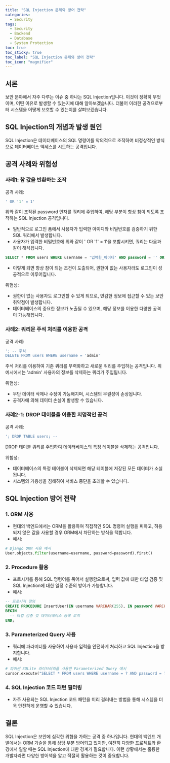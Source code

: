 ```yaml
---
title: "SQL Injection 문제와 방어 전략"
categories:
  - Security
tags:
  - Security
  - Backend
  - Database
  - System Protection
toc: true
toc_sticky: true
toc_label: "SQL Injection 문제와 방어 전략"
toc_icon: "magnifier"
---
```


## 서론
보안 분야에서 자주 다루는 이슈 중 하나는 SQL Injection입니다. 이것이 정확히 무엇이며, 어떤 이유로 발생할 수 있는지에 대해 알아보겠습니다. 더불어 이러한 공격으로부터 시스템을 어떻게 보호할 수 있는지를 살펴보겠습니다.

## SQL Injection의 개념과 발생 원인
SQL Injection은 데이터베이스의 SQL 명령어를 악의적으로 조작하여 비정상적인 방식으로 데이터베이스 엑세스를 시도하는 공격입니다. 

## 공격 사례와 위험성

### 사례1: 참 값을 반환하는 조작
공격 사례:
```sql
' OR '1' = 1'
```
위와 같이 조작된 password 인자를 쿼리에 주입하여, 해당 부분이 항상 참이 되도록 조작하는 SQL Injection 공격입니다.
- 일반적으로 로그인 폼에서 사용자가 입력한 아이디와 비밀번호를 검증하기 위한 SQL 쿼리에서 발생합니다.
- 사용자가 입력한 비밀번호에 위와 같이 ' OR '1' = 1'을 포함시키면, 쿼리는 다음과 같이 해석됩니다.

```sql
SELECT * FROM users WHERE username = '입력한_아이디' AND password = '' OR '1' = '1';
```
- 이렇게 되면 항상 참이 되는 조건이 도출되어, 권한이 없는 사용자라도 로그인이 성공적으로 이루어집니다.

위험성:
- 권한이 없는 사용자도 로그인할 수 있게 되므로, 민감한 정보에 접근할 수 있는 보안 취약점이 발생합니다.
- 데이터베이스의 중요한 정보가 노출될 수 있으며, 해당 정보를 이용한 다양한 공격이 가능해집니다.

### 사례2: 쿼리문 주석 처리를 이용한 공격
공격 사례:
```sql
'; -- 주석
DELETE FROM users WHERE username = 'admin'
```
주석 처리를 이용하여 기존 쿼리를 무력화하고 새로운 쿼리를 주입하는 공격입니다. 위 예시에서는 'admin' 사용자의 정보를 삭제하는 쿼리가 주입됩니다.

위험성:
- 무단 데이터 삭제나 수정이 가능해지며, 시스템의 무결성이 손상됩니다.
- 공격자에 의해 데이터 손실이 발생할 수 있습니다.

### 사례2-1: DROP 테이블을 이용한 치명적인 공격
공격 사례:
```sql
'; DROP TABLE users; --
```
DROP 테이블 쿼리를 주입하여 데이터베이스의 특정 테이블을 삭제하는 공격입니다.

위험성:

- 데이터베이스의 특정 테이블이 삭제되면 해당 테이블에 저장된 모든 데이터가 소실됩니다.
- 시스템의 가용성을 침해하여 서비스 중단을 초래할 수 있습니다.

## SQL Injection 방어 전략
### 1. ORM 사용
- 현대의 백엔드에서는 ORM을 활용하여 직접적인 SQL 명령어 실행을 피하고, 허용되지 않은 값을 사용할 경우 ORM에서 차단하는 방식을 택합니다.
- 예시:
```python
# Django ORM 사용 예시
User.objects.filter(username=username, password=password).first()
```

### 2. Procedure 활용

- 프로시저를 통해 SQL 명령어를 묶어서 실행함으로써, 입력 값에 대한 타입 검증 및 SQL Injection에 대한 일정 수준의 방어가 가능합니다.
- 예시:
```sql
-- 프로시저 정의
CREATE PROCEDURE InsertUser(IN username VARCHAR(255), IN password VARCHAR(255))
BEGIN
  -- 타입 검증 및 데이터베이스 등록 로직
END;
```
### 3. Parameterized Query 사용

- 쿼리에 파라미터를 사용하여 사용자 입력을 안전하게 처리하고 SQL Injection을 방지합니다.
- 예시:
```python
# 파이썬 SQLite 라이브러리를 사용한 Parameterized Query 예시
cursor.execute("SELECT * FROM users WHERE username = ? AND password = ?", (username, password))
```
### 4. SQL Injection 코드 패턴 필터링

- 자주 사용되는 SQL Injection 코드 패턴을 미리 걸러내는 방법을 통해 시스템을 더욱 안전하게 운영할 수 있습니다.

## 결론
SQL Injection은 보안에 심각한 위협을 가하는 공격 중 하나입니다. 현대의 백엔드 개발에서는 ORM 기술을 통해 상당 부분 방어되고 있지만, 여전히 다양한 프로젝트와 환경에서 일할 때는 SQL Injection에 대한 경계가 필요합니다. 이런 상황에서는 훌륭한 개발자라면 다양한 방어책을 알고 적절히 활용하는 것이 중요합니다.
